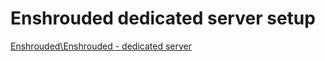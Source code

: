 # Enshrouded dedicated server setup
[Enshrouded\Enshrouded - dedicated server](Enshrouded\Enshrouded%20-%20dedicated%20server.md)